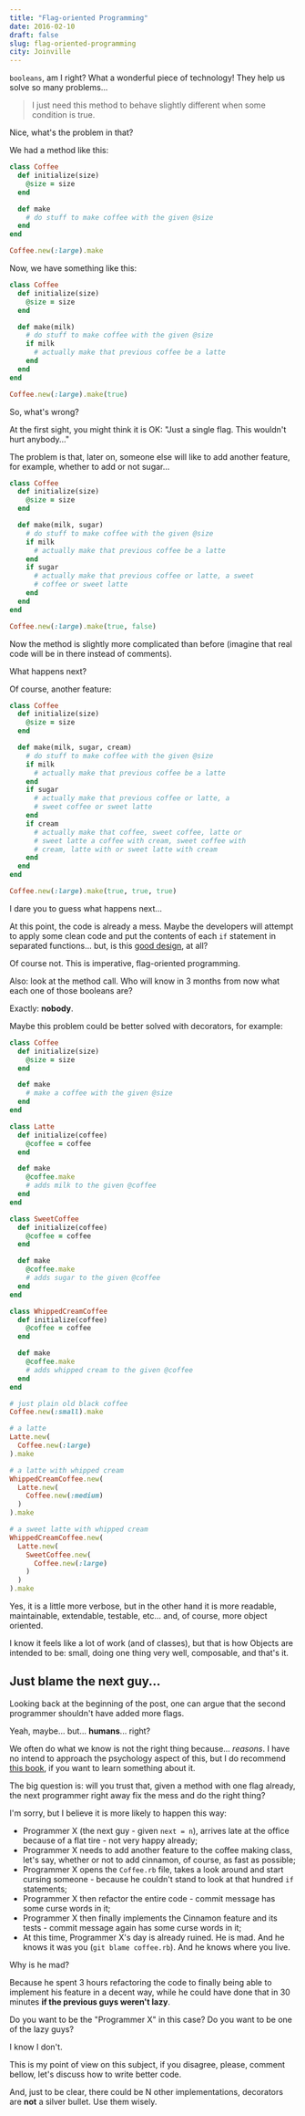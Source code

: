 ```yaml
---
title: "Flag-oriented Programming"
date: 2016-02-10
draft: false
slug: flag-oriented-programming
city: Joinville
---
```


`booleans`, am I right? What a wonderful piece of technology! They help us solve so many problems...

> I just need this method to behave slightly different when some condition is true.

Nice, what's the problem in that?

We had a method like this:

```ruby
class Coffee
  def initialize(size)
    @size = size
  end

  def make
    # do stuff to make coffee with the given @size
  end
end

Coffee.new(:large).make
```

Now, we have something like this:

```ruby
class Coffee
  def initialize(size)
    @size = size
  end

  def make(milk)
    # do stuff to make coffee with the given @size
    if milk
      # actually make that previous coffee be a latte
    end
  end
end

Coffee.new(:large).make(true)
```

So, what's wrong?

At the first sight, you might think it is OK: "Just a single flag. This wouldn't hurt anybody..."

The problem is that, later on, someone else will like to add another feature, for example, whether to add or not sugar...

```ruby
class Coffee
  def initialize(size)
    @size = size
  end

  def make(milk, sugar)
    # do stuff to make coffee with the given @size
    if milk
      # actually make that previous coffee be a latte
    end
    if sugar
      # actually make that previous coffee or latte, a sweet
      # coffee or sweet latte
    end
  end
end

Coffee.new(:large).make(true, false)
```

Now the method is slightly more complicated than before (imagine that real code will be in there instead of comments).

What happens next?

Of course, another feature:

```ruby
class Coffee
  def initialize(size)
    @size = size
  end

  def make(milk, sugar, cream)
    # do stuff to make coffee with the given @size
    if milk
      # actually make that previous coffee be a latte
    end
    if sugar
      # actually make that previous coffee or latte, a
      # sweet coffee or sweet latte
    end
    if cream
      # actually make that coffee, sweet coffee, latte or
      # sweet latte a coffee with cream, sweet coffee with
      # cream, latte with or sweet latte with cream
    end
  end
end

Coffee.new(:large).make(true, true, true)
```

I dare you to guess what happens next...

At this point, the code is already a mess. Maybe the developers will attempt to apply some clean code and put the contents of each `if` statement in separated functions... but, is this [good design](https://carlosbecker.com/posts/good-code/), at all?

Of course not. This is imperative, flag-oriented programming.

Also: look at the method call. Who will know in 3 months from now what each one of those booleans are?

Exactly: **nobody**.

Maybe this problem could be better solved with decorators, for example:

```ruby
class Coffee
  def initialize(size)
    @size = size
  end

  def make
    # make a coffee with the given @size
  end
end

class Latte
  def initialize(coffee)
    @coffee = coffee
  end

  def make
    @coffee.make
    # adds milk to the given @coffee
  end
end

class SweetCoffee
  def initialize(coffee)
    @coffee = coffee
  end

  def make
    @coffee.make
    # adds sugar to the given @coffee
  end
end

class WhippedCreamCoffee
  def initialize(coffee)
    @coffee = coffee
  end

  def make
    @coffee.make
    # adds whipped cream to the given @coffee
  end
end

# just plain old black coffee
Coffee.new(:small).make

# a latte
Latte.new(
  Coffee.new(:large)
).make

# a latte with whipped cream
WhippedCreamCoffee.new(
  Latte.new(
    Coffee.new(:medium)
  )
).make

# a sweet latte with whipped cream
WhippedCreamCoffee.new(
  Latte.new(
    SweetCoffee.new(
      Coffee.new(:large)
    )
  )
).make
```

Yes, it is a little more verbose, but in the other hand it is more readable, maintainable, extendable, testable, etc... and, of course, more object oriented.

I know it feels like a lot of work (and of classes), but that is how Objects are intended to be: small, doing one thing very well, composable, and that's it.

## Just blame the next guy...

Looking back at the beginning of the post, one can argue that the second programmer shouldn't have added more flags.

Yeah, maybe... but... **humans**... right?

We often do what we know is not the right thing because... *reasons*. I have no intend to approach the psychology aspect of this, but I do recommend [this book](http://amzn.to/1SH7rJV), if you want to learn something about it.

The big question is: will you trust that, given a method with one flag already, the next programmer right away fix the mess and do the right thing?

I'm sorry, but I believe it is more likely to happen this way:

- Programmer X (the next guy - given `next = n`), arrives late at the office because of a flat tire - not very happy already;
- Programmer X needs to add another feature to the coffee making class, let's say, whether or not to add cinnamon, of course, as fast as possible;
- Programmer X opens the `Coffee.rb` file, takes a look around and start cursing someone - because he couldn't stand to look at that hundred `if` statements;
- Programmer X then refactor the entire code - commit message has some curse words in it;
- Programmer X then finally implements the Cinnamon feature and its tests - commit message again has some curse words in it;
- At this time, Programmer X's day is already ruined. He is mad. And he knows it was you (`git blame coffee.rb`). And he knows where you live.

Why is he mad?

Because he spent 3 hours refactoring the code to finally being able to implement his feature in a decent way, while he could have done that in 30 minutes **if the previous guys weren't lazy**.

Do you want to be the "Programmer X" in this case? Do you want to be one of the lazy guys?

I know I don't.

<!--more-->

This is my point of view on this subject, if you disagree, please, comment bellow, let's discuss how to write better code.

And, just to be clear, there could be N other implementations, decorators are **not** a silver bullet. Use them wisely.
